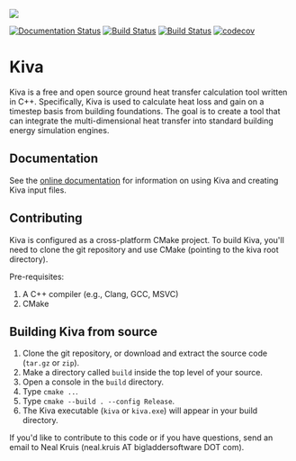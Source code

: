 ![](docs/images/kiva-logo.png)

[![Documentation Status](https://readthedocs.org/projects/kiva/badge/?version=latest)](http://kiva.readthedocs.org/en/latest/?badge=latest)
[![Build Status](https://travis-ci.org/bigladder/kiva.svg?branch=develop)](https://travis-ci.org/bigladder/kiva)
[![Build Status](https://ci.appveyor.com/api/projects/status/pv2c4no2mv4uds26/branch/develop?svg=true)](https://ci.appveyor.com/project/bigladder/kiva/branch/develop) [![codecov](https://codecov.io/gh/bigladder/kiva/branch/develop/graph/badge.svg)](https://codecov.io/gh/bigladder/kiva)

Kiva
====

Kiva is a free and open source ground heat transfer calculation tool written in
C++. Specifically, Kiva is used to calculate heat loss and gain on a timestep
basis from building foundations. The goal is to create a tool that can integrate
the multi-dimensional heat transfer into standard building energy simulation
engines.

Documentation
-------------

See the [online documentation](http://kiva.readthedocs.org/en/latest/) for information on using Kiva and creating Kiva input files.

Contributing
------------

Kiva is configured as a cross-platform CMake project. To build Kiva, you'll need to clone the git repository and use CMake (pointing to the kiva root directory).

Pre-requisites:

1. A C++ compiler (e.g., Clang, GCC, MSVC)
2. CMake

Building Kiva from source
-------------------------

1. Clone the git repository, or download and extract the source code (`tar.gz` or `zip`).
2. Make a directory called `build` inside the top level of your source.
3. Open a console in the `build` directory.
4. Type `cmake ..`.
5. Type `cmake --build . --config Release`.
6. The Kiva executable (`kiva` or `kiva.exe`) will appear in your build directory.

If you'd like to contribute to this code or if you have questions, send an email to Neal
Kruis (neal.kruis AT bigladdersoftware DOT com).
